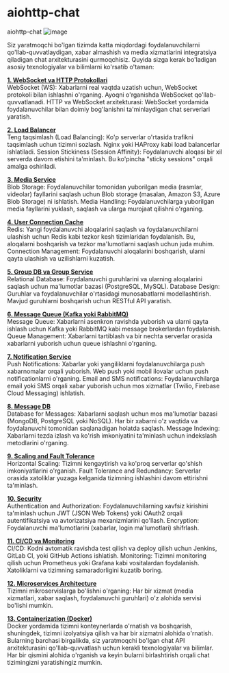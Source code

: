 # aiohttp-chat
aiohttp-chat
![image](https://github.com/user-attachments/assets/c6bb2624-eb53-4fb0-ba3f-c0f4fd78dcf7)

Siz yaratmoqchi bo'lgan tizimda katta miqdordagi foydalanuvchilarni qo'llab-quvvatlaydigan, xabar almashish va media xizmatlarini integratsiya qiladigan chat arxitekturasini qurmoqchisiz. Quyida sizga kerak bo'ladigan asosiy texnologiyalar va bilimlarni ko'rsatib o'taman:

<a href="">**1. WebSocket va HTTP Protokollari**</a> <br>
WebSocket (WS): Xabarlarni real vaqtda uzatish uchun, WebSocket protokoli bilan ishlashni o'rganing. Ayoqni o'rganishda WebSocket qo'llab-quvvatlanadi.
HTTP va WebSocket arxitekturasi: WebSocket yordamida foydalanuvchilar bilan doimiy bog'lanishni ta'minlaydigan chat serverlari yaratish.

<a href="">**2. Load Balancer**</a> <br>
Teng taqsimlash (Load Balancing): Ko'p serverlar o'rtasida trafikni taqsimlash uchun tizimni sozlash. Nginx yoki HAProxy kabi load balancerlar ishlatiladi.
Session Stickiness (Session Affinity): Foydalanuvchi aloqasi bir xil serverda davom etishini ta'minlash. Bu ko'pincha "sticky sessions" orqali amalga oshiriladi.

<a href="">**3. Media Service**</a> <br>
Blob Storage: Foydalanuvchilar tomonidan yuborilgan media (rasmlar, videolar) fayllarini saqlash uchun Blob storage (masalan, Amazon S3, Azure Blob Storage) ni ishlatish.
Media Handling: Foydalanuvchilarga yuborilgan media fayllarini yuklash, saqlash va ularga murojaat qilishni o'rganing.

<a href="">**4. User Connection Cache**</a> <br>
Redis: Yangi foydalanuvchi aloqalarini saqlash va foydalanuvchilarni ulashish uchun Redis kabi tezkor kesh tizimlaridan foydalanish. Bu, aloqalarni boshqarish va tezkor ma'lumotlarni saqlash uchun juda muhim.
Connection Management: Foydalanuvchi aloqalarini boshqarish, ularni qayta ulashish va uzilishlarni kuzatish.

<a href="">**5. Group DB va Group Service**</a> <br>
Relational Database: Foydalanuvchi guruhlarini va ularning aloqalarini saqlash uchun ma'lumotlar bazasi (PostgreSQL, MySQL).
Database Design: Guruhlar va foydalanuvchilar o'rtasidagi munosabatlarni modellashtirish. Mavjud guruhlarni boshqarish uchun RESTful API yaratish.

<a href="">**6. Message Queue (Kafka yoki RabbitMQ)** </a> <br>
Message Queue: Xabarlarni asenkron ravishda yuborish va ularni qayta ishlash uchun Kafka yoki RabbitMQ kabi message brokerlardan foydalanish.
Queue Management: Xabarlarni tartiblash va bir nechta serverlar orasida xabarlarni yuborish uchun queue ishlashni o'rganing.

<a href="">**7. Notification Service** </a> <br>
Push Notifications: Xabarlar yoki yangiliklarni foydalanuvchilarga push xabarnomalar orqali yuborish. Web push yoki mobil ilovalar uchun push notificationlarni o'rganing.
Email and SMS notifications: Foydalanuvchilarga email yoki SMS orqali xabar yuborish uchun mos xizmatlar (Twilio, Firebase Cloud Messaging) ishlatish.

<a href="">**8. Message DB** </a> <br>
Database for Messages: Xabarlarni saqlash uchun mos ma'lumotlar bazasi (MongoDB, PostgreSQL yoki NoSQL). Har bir xabarni o'z vaqtida va foydalanuvchi tomonidan saqlanadigan holatda saqlash.
Message Indexing: Xabarlarni tezda izlash va ko'rish imkoniyatini ta'minlash uchun indekslash metodlarini o'rganing.

<a href="">**9. Scaling and Fault Tolerance** </a> <br>
Horizontal Scaling: Tizimni kengaytirish va ko'proq serverlar qo'shish imkoniyatlarini o'rganish.
Fault Tolerance and Redundancy: Serverlar orasida xatoliklar yuzaga kelganida tizimning ishlashini davom ettirishni ta'minlash.

<a href="">**10. Security** </a> <br>
Authentication and Authorization: Foydalanuvchilarning xavfsiz kirishini ta'minlash uchun JWT (JSON Web Tokens) yoki OAuth2 orqali autentifikatsiya va avtorizatsiya mexanizmlarini qo'llash.
Encryption: Foydalanuvchi ma'lumotlarini (xabarlar, login ma'lumotlari) shifrlash.

<a href="">**11. CI/CD va Monitoring** </a> <br>
CI/CD: Kodni avtomatik ravishda test qilish va deploy qilish uchun Jenkins, GitLab CI, yoki GitHub Actions ishlatish.
Monitoring: Tizimni monitoring qilish uchun Prometheus yoki Grafana kabi vositalardan foydalanish. Xatoliklarni va tizimning samaradorligini kuzatib boring.

<a href="">**12. Microservices Architecture** </a> <br>
Tizimni mikroservislarga bo'lishni o'rganing: Har bir xizmat (media xizmatlari, xabar saqlash, foydalanuvchi guruhlari) o'z alohida servisi bo'lishi mumkin.

<a href="">**13. Containerization (Docker)** </a> <br>
Docker yordamida tizimni konteynerlarda o'rnatish va boshqarish, shuningdek, tizimni izolyatsiya qilish va har bir xizmatni alohida o'rnatish.
Bularning barchasi birgalikda, siz yaratmoqchi bo'lgan chat API arxitekturasini qo'llab-quvvatlash uchun kerakli texnologiyalar va bilimlar. Har bir qismini alohida o'rganish va keyin bularni birlashtirish orqali chat tizimingizni yaratishingiz mumkin.
